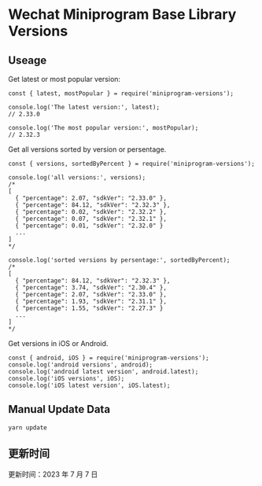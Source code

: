 
# Wechat Miniprogram Base Library Versions

## Useage

Get latest or most popular version:

```;
const { latest, mostPopular } = require('miniprogram-versions');

console.log('The latest version:', latest);
// 2.33.0

console.log('The most popular version:', mostPopular);
// 2.32.3

```

Get all versions sorted by version or persentage.

```
const { versions, sortedByPercent } = require('miniprogram-versions');

console.log('all versions:', versions);
/*
[
  { "percentage": 2.07, "sdkVer": "2.33.0" },
  { "percentage": 84.12, "sdkVer": "2.32.3" },
  { "percentage": 0.02, "sdkVer": "2.32.2" },
  { "percentage": 0.07, "sdkVer": "2.32.1" },
  { "percentage": 0.01, "sdkVer": "2.32.0" }
  ...
]
*/

console.log('sorted versions by persentage:', sortedByPercent);
/*
[
  { "percentage": 84.12, "sdkVer": "2.32.3" },
  { "percentage": 3.74, "sdkVer": "2.30.4" },
  { "percentage": 2.07, "sdkVer": "2.33.0" },
  { "percentage": 1.93, "sdkVer": "2.31.1" },
  { "percentage": 1.55, "sdkVer": "2.27.3" }
  ...
]
*/
```

Get versions in iOS or Android.

```
const { android, iOS } = require('miniprogram-versions');
console.log('android versions', android);
console.log('android latest version', android.latest);
console.log('iOS versions', iOS);
console.log('iOS latest version', iOS.latest);
```

## Manual Update Data

```
yarn update
```

## 更新时间

更新时间：2023 年 7 月 7 日
